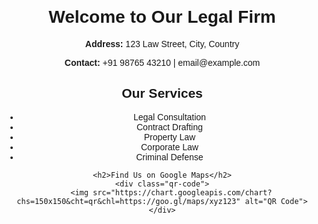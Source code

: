 <!DOCTYPE html><html lang="en">
<head>
    <meta charset="UTF-8">
    <meta name="viewport" content="width=device-width, initial-scale=1.0">
    <title>Legal Firm</title>
    <style>
        body { font-family: Arial, sans-serif; text-align: center; margin: 20px; }
        .container { max-width: 600px; margin: auto; }
        .qr-code { margin-top: 20px; }
    </style>
</head>
<body>
    <div class="container">
        <h1>Welcome to Our Legal Firm</h1>
        <p><strong>Address:</strong> 123 Law Street, City, Country</p>
        <p><strong>Contact:</strong> +91 98765 43210 | email@example.com</p><h2>Our Services</h2>
    <ul>
        <li>Legal Consultation</li>
        <li>Contract Drafting</li>
        <li>Property Law</li>
        <li>Corporate Law</li>
        <li>Criminal Defense</li>
    </ul>
    
    <h2>Find Us on Google Maps</h2>
    <div class="qr-code">
        <img src="https://chart.googleapis.com/chart?chs=150x150&cht=qr&chl=https://goo.gl/maps/xyz123" alt="QR Code">
    </div>
</div>

</body>
</html>
